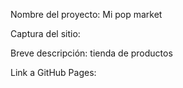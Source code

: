 Nombre del proyecto: Mi pop market
 
Captura del sitio:

Breve descripción: tienda de productos

Link a GitHub Pages: 
